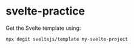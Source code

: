 # svelte-practice

Get the Svelte template using:
```bash
npx degit sveltejs/template my-svelte-project
```